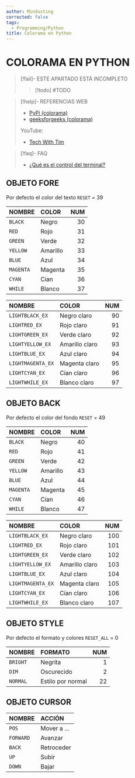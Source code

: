 ```yaml
---
author: Mindusting
corrected: false
tags:
  - Programming/Python
title: Colorama en Python
---
```


# COLORAMA EN PYTHON

> [!fail]- ESTE APARTADO ESTÁ INCOMPLETO
> > [!todo] #TODO

> [!help]- REFERENCIAS WEB
> - [PyPi (colorama)](https://pypi.org/project/colorama/)
> - [geeksforgeeks (colorama)](https://www.geeksforgeeks.org/introduction-to-python-colorama/)
> 
> YouTube:
> - [Tech With Tim](https://youtu.be/u51Zjlnui4Y)

> [!faq]- FAQ
> - [¿Qué es el control del terminal?](../../os/tc/tc.md)

## OBJETO FORE

Por defecto el color del texto `RESET` = 39

| NOMBRE    | COLOR    | NUM |
|:--------- |:-------- | ---:|
| `BLACK`   | Negro    |  30 |
| `RED`     | Rojo     |  31 |
| `GREEN`   | Verde    |  32 |
| `YELLOW`  | Amarillo |  33 |
| `BLUE`    | Azul     |  34 |
| `MAGENTA` | Magenta  |  35 |
| `CYAN`    | Cían     |  36 |
| `WHILE`   | Blanco   |  37 |

| NOMBRE            | COLOR          | NUM |
|:----------------- |:-------------- | ---:|
| `LIGHTBLACK_EX`   | Negro claro    |  90 |
| `LIGHTRED_EX`     | Rojo claro     |  91 |
| `LIGHTGREEN_EX`   | Verde claro    |  92 |
| `LIGHTYELLOW_EX`  | Amarillo claro |  93 |
| `LIGHTBLUE_EX`    | Azul claro     |  94 |
| `LIGHTMAGENTA_EX` | Magenta claro  |  95 |
| `LIGHTCYAN_EX`    | Cían claro     |  96 |
| `LIGHTWHILE_EX`   | Blanco claro   |  97 |

## OBJETO BACK

Por defecto el color del fondo `RESET` = 49

| NOMBRE    | COLOR    | NUM |
|:--------- |:-------- | ---:|
| `BLACK`   | Negro    |  40 |
| `RED`     | Rojo     |  41 |
| `GREEN`   | Verde    |  42 |
| `YELLOW`  | Amarillo |  43 |
| `BLUE`    | Azul     |  44 |
| `MAGENTA` | Magenta  |  45 |
| `CYAN`    | Cían     |  46 |
| `WHILE`   | Blanco   |  47 |

| NOMBRE            | COLOR          | NUM |
|:----------------- |:-------------- | ---:|
| `LIGHTBLACK_EX`   | Negro claro    | 100 |
| `LIGHTRED_EX`     | Rojo claro     | 101 |
| `LIGHTGREEN_EX`   | Verde claro    | 102 |
| `LIGHTYELLOW_EX`  | Amarillo claro | 103 |
| `LIGHTBLUE_EX`    | Azul claro     | 104 |
| `LIGHTMAGENTA_EX` | Magenta claro  | 105 |
| `LIGHTCYAN_EX`    | Cían claro     | 106 |
| `LIGHTWHILE_EX`   | Blanco claro   | 107 |

## OBJETO STYLE

Por defecto el formato y colores `RESET_ALL` = 0

| NOMBRE   | FORMATO           | NUM |
|:-------- |:----------------- | ---:|
| `BRIGHT` | Negrita           |   1 |
| `DIM`    | Oscurecido        |   2 |
| `NORMAL` | Estilo por normal |  22 |

## OBJETO CURSOR

| NOMBRE    | ACCIÓN      |
|:--------- |:----------- |
| `POS`     | Mover a ... |
| `FORWARD` | Avanzar     |
| `BACK`    | Retroceder  |
| `UP`      | Subir       |
| `DOWN`    | Bajar       |
